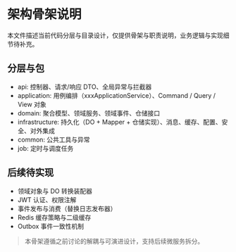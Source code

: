 # 架构骨架说明

本文件描述当前代码分层与目录设计，仅提供骨架与职责说明，业务逻辑与实现细节待补充。

## 分层与包
- api: 控制器、请求/响应 DTO、全局异常与拦截器
- application: 用例编排（xxxApplicationService）、Command / Query / View 对象
- domain: 聚合模型、领域服务、领域事件、仓储接口
- infrastructure: 持久化（DO + Mapper + 仓储实现）、消息、缓存、配置、安全、对外集成
- common: 公共工具与异常
- job: 定时与调度任务

## 后续待实现
- 领域对象与 DO 转换装配器
- JWT 认证、权限注解
- 事件发布与消费（替换日志发布器）
- Redis 缓存策略与二级缓存
- Outbox 事件一致性机制

> 本骨架遵循之前讨论的解耦与可演进设计，支持后续微服务拆分。